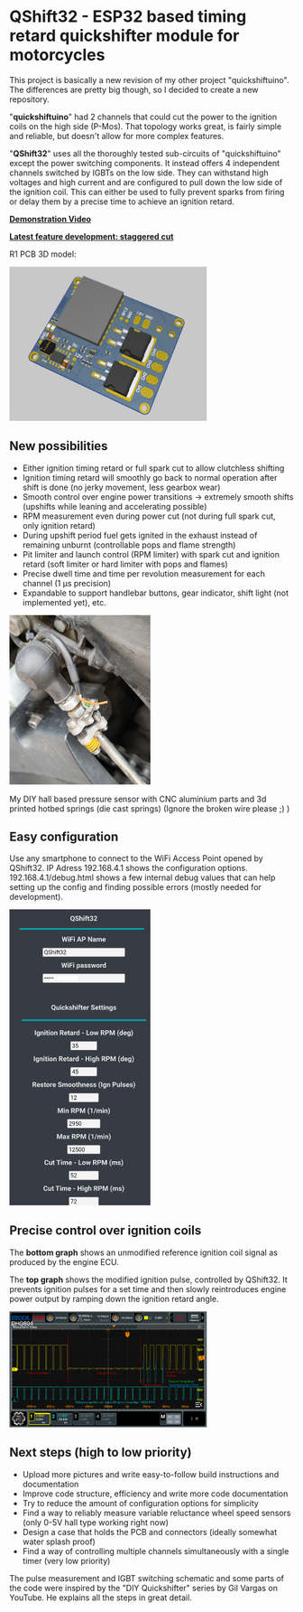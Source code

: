 # QShift32 - ESP32 based timing retard quickshifter module for motorcycles
This project is basically a new revision of my other project "quickshiftuino".
The differences are pretty big though, so I decided to create a new repository.

"**quickshiftuino**" had 2 channels that could cut the power to the ignition coils on the high side (P-Mos).
That topology works great, is fairly simple and reliable, but doesn't allow for more complex features.

"**QShift32**" uses all the thoroughly tested sub-circuits of "quickshiftuino" except the power switching components.
It instead offers 4 independent channels switched by IGBTs on the low side.
They can withstand high voltages and high current and are configured to pull down the low side of the ignition coil.
This can either be used to fully prevent sparks from firing or delay them by a precise time to achieve an ignition retard.

[**Demonstration Video**](https://www.youtube.com/watch?v=TwFzDqyh4EY)

[**Latest feature development: staggered cut**](https://youtu.be/_X9n1uwMxqk)


R1 PCB 3D model:

<img src='images/pcb_r1.png' width='350'>

## New possibilities
- Either ignition timing retard or full spark cut to allow clutchless shifting
- Ignition timing retard will smoothly go back to normal operation after shift is done (no jerky movement, less gearbox wear)
- Smooth control over engine power transitions -> extremely smooth shifts (upshifts while leaning and accelerating possible)
- RPM measurement even during power cut (not during full spark cut, only ignition retard)
- During upshift period fuel gets ignited in the exhaust instead of remaining unburnt (controllable pops and flame strength)
- Pit limiter and launch control (RPM limiter) with spark cut and ignition retard (soft limiter or hard limiter with pops and flames)
- Precise dwell time and time per revolution measurement for each channel (1 µs precision)
- Expandable to support handlebar buttons, gear indicator, shift light (not implemented yet), etc.



<img src='images/qshift_hall.jpg' width='250'>

My DIY hall based pressure sensor with CNC aluminium parts and 3d printed hotbed springs (die cast springs)
(Ignore the broken wire please ;) )

## Easy configuration
Use any smartphone to connect to the WiFi Access Point opened by QShift32.
IP Adress 192.168.4.1 shows the configuration options.
192.168.4.1/debug.html shows a few internal debug values that can help setting up the config and finding possible errors (mostly needed for development).

<img src='images/config_ui.jpg' width='250'>

## Precise control over ignition coils
The **bottom graph** shows an unmodified reference ignition coil signal as produced by the engine ECU.

The **top graph** shows the modified ignition pulse, controlled by QShift32.
It prevents ignition pulses for a set time and then slowly reintroduces engine power output by ramping down the ignition retard angle.

<img src='images/cut_retard_smooth_waveform.png' width='350'>

## Next steps (high to low priority)
- Upload more pictures and write easy-to-follow build instructions and documentation
- Improve code structure, efficiency and write more code documentation
- Try to reduce the amount of configuration options for simplicity
- Find a way to reliably measure variable reluctance wheel speed sensors (only 0-5V hall type working right now)
- Design a case that holds the PCB and connectors (ideally somewhat water splash proof)
- Find a way of controlling multiple channels simultaneously with a single timer (very low priority)

The pulse measurement and IGBT switching schematic and some parts of the code were inspired by the "DIY Quickshifter" series by Gil Vargas on YouTube.
He explains all the steps in great detail.
